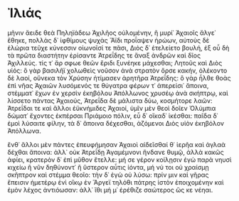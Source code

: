 # Ἰλιάς

μῆνιν ἄειδε θεὰ Πηληϊάδεω Ἀχιλῆος
οὐλομένην, ἣ μυρί᾽ Ἀχαιοῖς ἄλγε᾽ ἔθηκε,
πολλὰς δ᾽ ἰφθίμους ψυχὰς Ἄϊδι προΐαψεν
ἡρώων, αὐτοὺς δὲ ἑλώρια τεῦχε κύνεσσιν
οἰωνοῖσί τε πᾶσι, Διὸς δ᾽ ἐτελείετο βουλή,
ἐξ οὗ δὴ τὰ πρῶτα διαστήτην ἐρίσαντε
Ἀτρεΐδης τε ἄναξ ἀνδρῶν καὶ δῖος Ἀχιλλεύς.
τίς τ᾽ ἄρ σφωε θεῶν ἔριδι ξυνέηκε μάχεσθαι;
Λητοῦς καὶ Διὸς υἱός: ὃ γὰρ βασιλῆϊ χολωθεὶς
νοῦσον ἀνὰ στρατὸν ὄρσε κακήν, ὀλέκοντο δὲ λαοί,
οὕνεκα τὸν Χρύσην ἠτίμασεν ἀρητῆρα
Ἀτρεΐδης: ὃ γὰρ ἦλθε θοὰς ἐπὶ νῆας Ἀχαιῶν
λυσόμενός τε θύγατρα φέρων τ᾽ ἀπερείσι᾽ ἄποινα,
στέμματ᾽ ἔχων ἐν χερσὶν ἑκηβόλου Ἀπόλλωνος
χρυσέῳ ἀνὰ σκήπτρῳ, καὶ λίσσετο πάντας Ἀχαιούς,
Ἀτρεΐδα δὲ μάλιστα δύω, κοσμήτορε λαῶν:
Ἀτρεΐδαι τε καὶ ἄλλοι ἐϋκνήμιδες Ἀχαιοί,
ὑμῖν μὲν θεοὶ δοῖεν Ὀλύμπια δώματ᾽ ἔχοντες
ἐκπέρσαι Πριάμοιο πόλιν, εὖ δ᾽ οἴκαδ᾽ ἱκέσθαι:
παῖδα δ᾽ ἐμοὶ λύσαιτε φίλην, τὰ δ᾽ ἄποινα δέχεσθαι,
ἁζόμενοι Διὸς υἱὸν ἑκηβόλον Ἀπόλλωνα.

ἔνθ᾽ ἄλλοι μὲν πάντες ἐπευφήμησαν Ἀχαιοὶ
αἰδεῖσθαί θ᾽ ἱερῆα καὶ ἀγλαὰ δέχθαι ἄποινα:
ἀλλ᾽ οὐκ Ἀτρεΐδῃ Ἀγαμέμνονι ἥνδανε θυμῷ,
ἀλλὰ κακῶς ἀφίει, κρατερὸν δ᾽ ἐπὶ μῦθον ἔτελλε:
μή σε γέρον κοίλῃσιν ἐγὼ παρὰ νηυσὶ κιχείω
ἢ νῦν δηθύνοντ᾽ ἢ ὕστερον αὖτις ἰόντα,
μή νύ τοι οὐ χραίσμῃ σκῆπτρον καὶ στέμμα θεοῖο:
τὴν δ᾽ ἐγὼ οὐ λύσω: πρίν μιν καὶ γῆρας ἔπεισιν
ἡμετέρῳ ἐνὶ οἴκῳ ἐν Ἄργεϊ τηλόθι πάτρης
ἱστὸν ἐποιχομένην καὶ ἐμὸν λέχος ἀντιόωσαν:
ἀλλ᾽ ἴθι μή μ᾽ ἐρέθιζε σαώτερος ὥς κε νέηαι.
